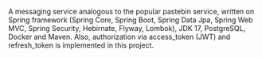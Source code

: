 A messaging service analogous to the popular pastebin service, written on Spring framework (Spring Core, Spring Boot, Spring Data Jpa, Spring Web MVC, Spring Security, Hebirnate, Flyway, Lombok), JDK 17, PostgreSQL, Docker and Maven. Also, authorization via access_token (JWT) and refresh_token is implemented in this project.
